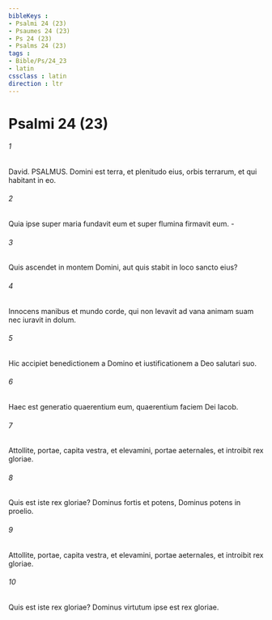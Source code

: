 ```yaml
---
bibleKeys : 
- Psalmi 24 (23)
- Psaumes 24 (23)
- Ps 24 (23)
- Psalms 24 (23)
tags : 
- Bible/Ps/24_23
- latin
cssclass : latin
direction : ltr
---
```


# Psalmi 24 (23)

###### 1
David. PSALMUS. Domini est terra, et plenitudo eius, orbis terrarum, et qui habitant in eo.
###### 2
Quia ipse super maria fundavit eum et super flumina firmavit eum. -
###### 3
Quis ascendet in montem Domini, aut quis stabit in loco sancto eius?
###### 4
Innocens manibus et mundo corde, qui non levavit ad vana animam suam nec iuravit in dolum.
###### 5
Hic accipiet benedictionem a Domino et iustificationem a Deo salutari suo.
###### 6
Haec est generatio quaerentium eum, quaerentium faciem Dei Iacob.
###### 7
Attollite, portae, capita vestra, et elevamini, portae aeternales, et introibit rex gloriae.
###### 8
Quis est iste rex gloriae? Dominus fortis et potens, Dominus potens in proelio.
###### 9
Attollite, portae, capita vestra, et elevamini, portae aeternales, et introibit rex gloriae.
###### 10
Quis est iste rex gloriae? Dominus virtutum ipse est rex gloriae.
